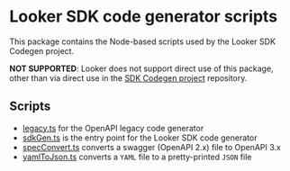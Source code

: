 # Looker SDK code generator scripts

This package contains the Node-based scripts used by the Looker SDK Codegen project.

**NOT SUPPORTED**: Looker does not support direct use of this package, other than via direct use in the 
[SDK Codegen project](https://github.com/looker-open-source/sdk-codegen) repository.

## Scripts

* [legacy.ts](src/legacy.ts) for the OpenAPI legacy code generator
* [sdkGen.ts](src/sdkGen.ts) is the entry point for the Looker SDK code generator
* [specConvert.ts](src/specConvert.ts) converts a swagger (OpenAPI 2.x) file to OpenAPI 3.x
* [yamlToJson.ts](src/yamlToJson.ts) converts a `YAML` file to a pretty-printed `JSON` file
